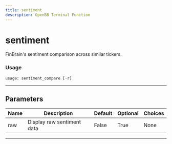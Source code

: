 ```yaml
---
title: sentiment
description: OpenBB Terminal Function
---
```


# sentiment

FinBrain's sentiment comparison across similar tickers.

### Usage

```python
usage: sentiment_compare [-r]
```

---

## Parameters

| Name | Description | Default | Optional | Choices |
| ---- | ----------- | ------- | -------- | ------- |
| raw | Display raw sentiment data | False | True | None |
---

